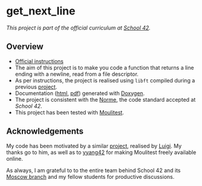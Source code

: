 # get\_next\_line

*This project is part of the official curriculum at [School 42](https://en.wikipedia.org/wiki/42_(school)).*

## Overview


* [Official instructions](docs/subjects/get_next_line.en.pdf)
* The aim of this project is to make you code a function that returns a line ending with a newline, read from a file descriptor.
* As per instructions, the project is realised using `libft` compiled during a previous [project](http://github.com/almayor/libft).
* Documentation ([html](https://rawcdn.githack.com/almayor/get_next_line/master/docs/documentation-html/get__next__line_8h.html), [pdf](docs/documentation.pdf)) generated with [Doxygen](http://www.doxygen.nl).
* The project is consistent with the [Norme](docs/subjects/norme.en.pdf), the code standard accepted at *School 42*.
* This project has been tested with [Moulitest](https://github.com/yyang42/moulitest). 

## Acknowledgements

My code has been motivated by a similar [project](https://github.com/520luigi/Get_Next_Line/blob/master/get_next_line.c), realised by [Luigi](https://github.com/520luigi). My thanks go to him, as well as to [yyang42](https://github.com/yyang42) for making Moulitest freely available online.

As always, I am grateful to to the entire team behind School 42 and its [Moscow branch](https://21-school.ru
) and my fellow students for productive discussions.

